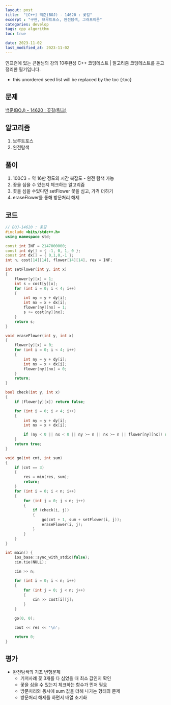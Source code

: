 ```yaml
---
layout: post
title:  "[C++] 백준(BOJ) - 14620 : 꽃길"
excerpt : "구현, 브루트포스, 완전탐색, 그래프이론"
categories: develop
tags: cpp algorithm
toc: true

date: 2023-11-02
last_modified_at: 2023-11-02
---
```

> <span style="font-size: 80%">
인프런에 있는 큰돌님의 강의 10주완성 C++ 코딩테스트 | 알고리즘 코딩테스트를 듣고 정리한 필기입니다.</span>

<!--more-->

* this unordered seed list will be replaced by the toc
{:toc}

## 문제 

[백준(BOJ) - 14620 : 꽃길(링크)](https://www.acmicpc.net/problem/14620)

## 알고리즘
  1. 브루트포스
  2. 완전탐색

## 풀이
  1. $100C3$ = 약 16만 정도의 시간 복잡도 - 완전 탐색 가능
  2. 꽃을 심을 수 있는지 체크하는 알고리즘
  3. 꽃을 심을 수있다면 setFlower 꽃을 심고, 가격 더하기
  4. eraseFlower를 통해 방문처리 해제

## 코드  
```cpp
// BOJ-14620 : 꽃길
#include <bits/stdc++.h>
using namespace std;

const int INF = 2147000000;
const int dy[] = { -1, 0, 1, 0 };
const int dx[] = { 0,1,0,-1 };
int n, cost[14][14], flower[14][14], res = INF;

int setFlower(int y, int x)
{
    flower[y][x] = 1;
    int s = cost[y][x];
    for (int i = 0; i < 4; i++)
    {
        int ny = y + dy[i];
        int nx = x + dx[i];
        flower[ny][nx] = 1;
        s += cost[ny][nx];
    }
    return s;
}

void eraseFlower(int y, int x)
{
    flower[y][x] = 0;
    for (int i = 0; i < 4; i++)
    {
        int ny = y + dy[i];
        int nx = x + dx[i];
        flower[ny][nx] = 0; 
    }
    return;
}

bool check(int y, int x)
{
    if (flower[y][x]) return false;

    for (int i = 0; i < 4; i++)
    {
        int ny = y + dy[i];
        int nx = x + dx[i];

        if (ny < 0 || nx < 0 || ny >= n || nx >= n || flower[ny][nx]) return false;
    }
    return true;
}

void go(int cnt, int sum)
{
    if (cnt == 3)
    {
        res = min(res, sum);
        return;
    }
    for (int i = 0; i < n; i++)
    {
        for (int j = 0; j < n; j++)
        {
            if (check(i, j))
            {
                go(cnt + 1, sum + setFlower(i, j));
                eraseFlower(i, j);
            }
        }
    }
}

int main() {
    ios_base::sync_with_stdio(false);
    cin.tie(NULL);

    cin >> n;

    for (int i = 0; i < n; i++)
    {
        for (int j = 0; j < n; j++)
        {
            cin >> cost[i][j];
        }
    }

    go(0, 0);

    cout << res << '\n';

    return 0;
}
```

## 평가  
* 완전탐색의 기초 변형문제
    - 기저사례 꽃 3개를 다 심었을 때 최소 값인지 확인
    - 꽃을 심을 수 있는지 체크하는 함수가 먼저 필요
    - 방문처리와 동시에 sum 값을 더해 나가는 형태의 문제
    - 방문처리 해제를 하면서 배열 초기화